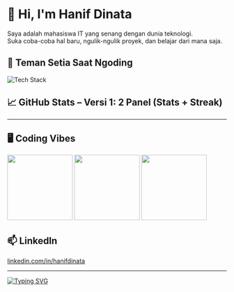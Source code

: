 # 👋 Hi, I'm Hanif Dinata

Saya adalah mahasiswa IT yang senang dengan dunia teknologi.  
Suka coba-coba hal baru, ngulik-ngulik proyek, dan belajar dari mana saja.

## 🚀 Teman Setia Saat Ngoding
![Tech Stack](https://skillicons.dev/icons?i=html,css,js,php,spring,docker,git,figma,vscode,go)

## 📈 GitHub Stats – Versi 1: 2 Panel (Stats + Streak)
---

## 🖥️ Coding Vibes

<img src="https://media.giphy.com/media/3oriO0OEd9QIDdllqo/giphy.gif" width="150" />
<img src="https://media.giphy.com/media/JIX9t2j0ZTN9S/giphy.gif" width="150" />
<img src="https://media.giphy.com/media/13HgwGsXF0aiGY/giphy.gif" width="150" />


## 📫 LinkedIn

[linkedin.com/in/hanifdinata](https://www.linkedin.com/in/hanif-dinata-536371326/)

---

[![Typing SVG](https://readme-typing-svg.herokuapp.com?color=00F700&lines=Ngoding+karena+seru;Belajar+karena+penasaran;Berbagi+karena+bermanfaat)](https://git.io/typing-svg)
